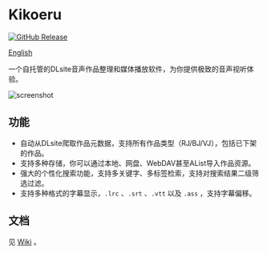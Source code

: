 # Kikoeru

[![GitHub Release](https://img.shields.io/github/v/release/vscodev/kikoeru)](https://github.com/vscodev/kikoeru/releases)

[English](README.md)

一个自托管的DLsite音声作品整理和媒体播放软件，为你提供极致的音声视听体验。

![screenshot](https://cdn.jsdelivr.net/gh/vscodev/kikoeru@main/screenshot_cn.png)

## 功能

- 自动从DLsite爬取作品元数据，支持所有作品类型（RJ/BJ/VJ），包括已下架的作品。
- 支持多种存储，你可以通过本地、网盘、WebDAV甚至AList导入作品资源。
- 强大的个性化搜索功能，支持多关键字、多标签检索，支持对搜索结果二级筛选过滤。
- 支持多种格式的字幕显示，`.lrc` 、`.srt` 、`.vtt` 以及 `.ass` ，支持字幕偏移。

## 文档

见 [Wiki](https://github.com/vscodev/kikoeru/wiki) 。

